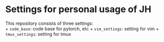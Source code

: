 # Settings for personal usage of JH
This repository consists of three settings: <br />
	+ `code_base`: code base for pytorch, etc
	+ `vim_settings`: setting for vim
	+ `tmux_settings`: setting for tmux
